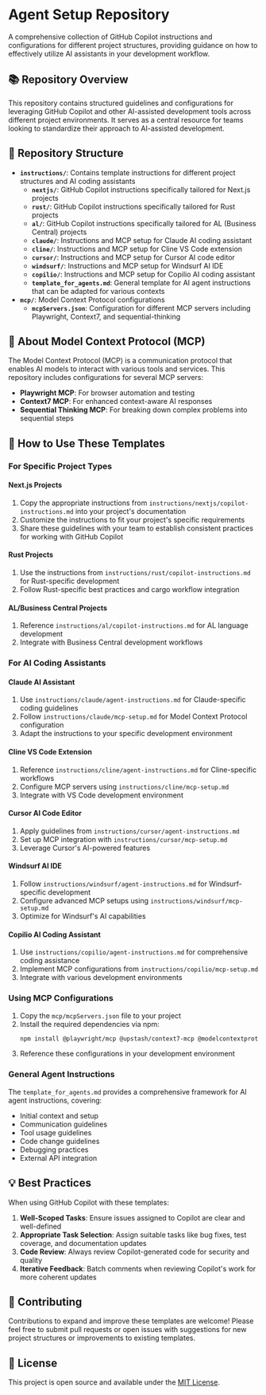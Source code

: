 # Agent Setup Repository

A comprehensive collection of GitHub Copilot instructions and configurations for different project structures, providing guidance on how to effectively utilize AI assistants in your development workflow.

## 📚 Repository Overview

This repository contains structured guidelines and configurations for leveraging GitHub Copilot and other AI-assisted development tools across different project environments. It serves as a central resource for teams looking to standardize their approach to AI-assisted development.

## 📁 Repository Structure

- **`instructions/`**: Contains template instructions for different project structures and AI coding assistants
  - **`nextjs/`**: GitHub Copilot instructions specifically tailored for Next.js projects
  - **`rust/`**: GitHub Copilot instructions specifically tailored for Rust projects
  - **`al/`**: GitHub Copilot instructions specifically tailored for AL (Business Central) projects
  - **`claude/`**: Instructions and MCP setup for Claude AI coding assistant
  - **`cline/`**: Instructions and MCP setup for Cline VS Code extension
  - **`cursor/`**: Instructions and MCP setup for Cursor AI code editor
  - **`windsurf/`**: Instructions and MCP setup for Windsurf AI IDE
  - **`copilio/`**: Instructions and MCP setup for Copilio AI coding assistant
  - **`template_for_agents.md`**: General template for AI agent instructions that can be adapted for various contexts
- **`mcp/`**: Model Context Protocol configurations
  - **`mcpServers.json`**: Configuration for different MCP servers including Playwright, Context7, and sequential-thinking

## 🤖 About Model Context Protocol (MCP)

The Model Context Protocol (MCP) is a communication protocol that enables AI models to interact with various tools and services. This repository includes configurations for several MCP servers:

- **Playwright MCP**: For browser automation and testing
- **Context7 MCP**: For enhanced context-aware AI responses
- **Sequential Thinking MCP**: For breaking down complex problems into sequential steps

## 🚀 How to Use These Templates

### For Specific Project Types

#### Next.js Projects
1. Copy the appropriate instructions from `instructions/nextjs/copilot-instructions.md` into your project's documentation
2. Customize the instructions to fit your project's specific requirements
3. Share these guidelines with your team to establish consistent practices for working with GitHub Copilot

#### Rust Projects
1. Use the instructions from `instructions/rust/copilot-instructions.md` for Rust-specific development
2. Follow Rust-specific best practices and cargo workflow integration

#### AL/Business Central Projects
1. Reference `instructions/al/copilot-instructions.md` for AL language development
2. Integrate with Business Central development workflows

### For AI Coding Assistants

#### Claude AI Assistant
1. Use `instructions/claude/agent-instructions.md` for Claude-specific coding guidelines
2. Follow `instructions/claude/mcp-setup.md` for Model Context Protocol configuration
3. Adapt the instructions to your specific development environment

#### Cline VS Code Extension
1. Reference `instructions/cline/agent-instructions.md` for Cline-specific workflows
2. Configure MCP servers using `instructions/cline/mcp-setup.md`
3. Integrate with VS Code development environment

#### Cursor AI Code Editor
1. Apply guidelines from `instructions/cursor/agent-instructions.md`
2. Set up MCP integration with `instructions/cursor/mcp-setup.md`
3. Leverage Cursor's AI-powered features

#### Windsurf AI IDE
1. Follow `instructions/windsurf/agent-instructions.md` for Windsurf-specific development
2. Configure advanced MCP setups using `instructions/windsurf/mcp-setup.md`
3. Optimize for Windsurf's AI capabilities

#### Copilio AI Coding Assistant
1. Use `instructions/copilio/agent-instructions.md` for comprehensive coding assistance
2. Implement MCP configurations from `instructions/copilio/mcp-setup.md`
3. Integrate with various development environments

### Using MCP Configurations

1. Copy the `mcp/mcpServers.json` file to your project
2. Install the required dependencies via npm:
   ```bash
   npm install @playwright/mcp @upstash/context7-mcp @modelcontextprotocol/server-sequential-thinking
   ```
3. Reference these configurations in your development environment

### General Agent Instructions

The `template_for_agents.md` provides a comprehensive framework for AI agent instructions, covering:
- Initial context and setup
- Communication guidelines
- Tool usage guidelines
- Code change guidelines
- Debugging practices
- External API integration

## 💡 Best Practices

When using GitHub Copilot with these templates:

1. **Well-Scoped Tasks**: Ensure issues assigned to Copilot are clear and well-defined
2. **Appropriate Task Selection**: Assign suitable tasks like bug fixes, test coverage, and documentation updates
3. **Code Review**: Always review Copilot-generated code for security and quality
4. **Iterative Feedback**: Batch comments when reviewing Copilot's work for more coherent updates

## 👥 Contributing

Contributions to expand and improve these templates are welcome! Please feel free to submit pull requests or open issues with suggestions for new project structures or improvements to existing templates.

## 📝 License

This project is open source and available under the [MIT License](LICENSE).
